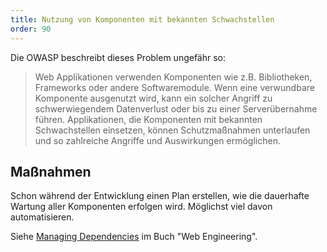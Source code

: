 ```yaml
---
title: Nutzung von Komponenten mit bekannten Schwachstellen
order: 90
---
```


Die OWASP beschreibt dieses Problem ungefähr so:

> Web Applikationen verwenden Komponenten wie z.B. Bibliotheken, Frameworks oder andere Softwaremodule. Wenn eine verwundbare Komponente ausgenutzt wird, kann ein 
solcher Angriff zu schwerwiegendem Datenverlust oder bis zu einer Serverübernahme führen. 
Applikationen, die Komponenten mit bekannten Schwachstellen einsetzen, können Schutzmaßnahmen unterlaufen und so zahlreiche Angriffe und Auswirkungen ermöglichen.


## Maßnahmen

Schon während der Entwicklung einen Plan erstellen, wie die dauerhafte Wartung aller Komponenten erfolgen wird.  Möglichst viel davon automatisieren.

Siehe [Managing Dependencies](https://web-engineering.github.io/dependencies.html) im Buch "Web Engineering".


